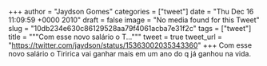 
+++
author = "Jaydson Gomes"
categories = ["tweet"]
date = "Thu Dec 16 11:09:59 +0000 2010"
draft = false
image = "No media found for this Tweet"
slug = "10db234e630c86129528aa79f4061acba7e31f2c"
tags = ["tweet"]
title = """Com esse novo salário o T..."""
tweet = true
tweet_url = "https://twitter.com/jaydson/status/15363002035343360"
+++
Com esse novo salário o Tiririca vai ganhar mais em um ano do q já ganhou na vida.
